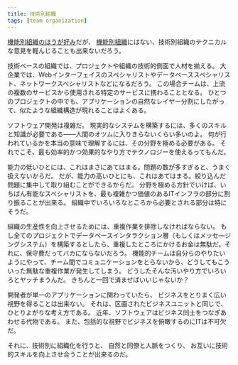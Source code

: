 ```yaml
---
title: 技術別組織
tags: [team organization]
---
```


[機能別組織のほうが好み](/PreferFunctionalStaffOrganization)だが、
[機能別組織](/FunctionalStaffOrganization)にはない、技術別組織のテクニカルな意見を軽んじることも出来ないだろう。

技術ベースの組織では、プロジェクトや組織の技術的側面で人材を揃える。
大企業では、Webインターフェイスのスペシャリストやデータベーススペシャリスト、ネットワークスペシャリストなどになるだろう。
この場合チームは、上流の複数のサービスから使用される特定のサービスに携わることとなる。
ひとつのプロジェクトの中でも、アプリケーションの自然なレイヤー分割にしたがって、似たような組織構造が現れることはよくある。

ソフトウェア開発は複雑だ。
現実的なシステムを構築するには、多くのスキルと知識が必要である——人間のオツムに入りきらないくらい多いのよ。
何が行われているかを本当の意味で理解するには、その分野を極める必要がある。
それでこそ、最も効率的かつ効果的なやり方でテクノロジーを使えるってもんだ。

能力の低いひとには、これはまさにあてはまる。問題の数が多すぎると、うまく扱えないからだ。
だが、能力の高いひとにも、これはあてはまる。絞り込んだ問題に集中して取り組むことができるからだ。
分野を極める方針でいけば、いちばん有能なスペシャリストを、最も複雑かつ価値のあるITインフラの部分に割り振ることが出来る。
組織中でいろいろなところから必要とされる部分は特にそうだ。

組織の生産性を向上させるためには、重複作業を排除しなければならない。
もし全てのプロジェクトでデータベースインタラクション層（もしくはメッセ—ジングシステム）を構築するとしたら、重複したところにかけるお金は無駄だ。それに、保守費だってバカにならないだろう。
機能的チームは自分らのやりたいようにやって、チーム間でコミュニケーションをとらないから、どうしてもこういった無駄な重複作業が発生してしまう。
どうしたそんな汚いやり方でいろいろとヤッチまうんだ。
きちんと一回で済ませばいいじゃないか？

開発者が単一のアプリケーションに関わっていたら、
ビジネスをとりまく広い視野を得ることは出来ない。
それは、区画されたビジネスユニットと同じで、ひとりよがりな考え方である。
近年、ソフトウェアはビジネス同士をつなぎあわせる代物である。
また、包括的な視野でビジネスを俯瞰するのにITは不可欠だ。

それに、技術別に組織化を行うと、
自然と同僚と人脈をつくり、
お互いに技術的スキルを向上させ合うことが出来るのだ。

